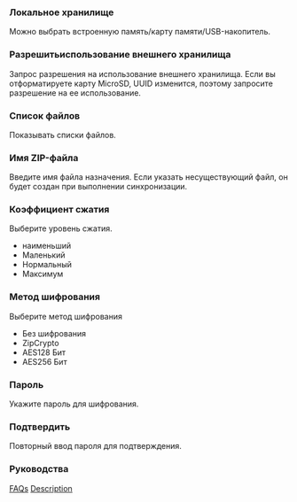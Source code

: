 ### Локальное хранилище

Можно выбрать встроенную память/карту памяти/USB-накопитель. 

### Разрешитьиспользование внешнего хранилища

Запрос разрешения на использование внешнего хранилища. Если вы отформатируете карту MicroSD, UUID изменится, поэтому запросите разрешение на ее использование. 

### Список файлов

Показывать списки файлов. 

### Имя ZIP-файла

Введите имя файла назначения. Если указать несуществующий файл, он будет создан при выполнении синхронизации. 

### Коэффициент сжатия

Выберите уровень сжатия.

- наименьший
- Маленький
- Нормальный
- Максимум

### Метод шифрования
Выберите метод шифрования

- Без шифрования
- ZipCrypto
- AES128 Бит
- AES256 Бит 

### Пароль

Укажите пароль для шифрования. 

### Подтвердить

Повторный ввод пароля для подтверждения. 

### Руководства
[FAQs](https://sentaroh.github.io/Documents/SMBSync3/SMBSync3_FAQ_EN.htm)
[Description](https://sentaroh.github.io/Documents/SMBSync3/SMBSync3_Desc_EN.htm)

